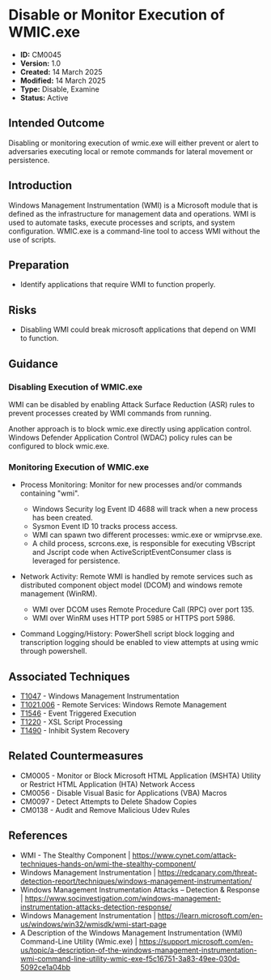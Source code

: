#  Disable or Monitor Execution of WMIC.exe

* **ID:** CM0045
* **Version:** 1.0
* **Created:** 14 March 2025
* **Modified:** 14 March 2025
* **Type:** Disable, Examine
* **Status:** Active

## Intended Outcome

Disabling or monitoring execution of wmic.exe will either prevent or alert to adversaries executing local or remote commands for lateral movement or persistence. 

## Introduction

Windows Management Instrumentation (WMI) is a Microsoft module that is defined as the infrastructure for management data and operations. WMI is used to automate tasks, execute processes and scripts, and system configuration. WMIC.exe is a command-line tool to access WMI without the use of scripts. 

## Preparation

- Identify applications that require WMI to function properly. 

## Risks

- Disabling WMI could break microsoft applications that depend on WMI to function. 

## Guidance

### Disabling Execution of WMIC.exe

WMI can be disabled by enabling Attack Surface Reduction (ASR) rules to prevent processes created by WMI commands from running. 

Another approach is to block wmic.exe directly using application control. Windows Defender Application Control (WDAC) policy rules can be configured to block wmic.exe. 

### Monitoring Execution of WMIC.exe

* Process Monitoring: Monitor for new processes and/or commands containing "wmi".
    * Windows Security log Event ID 4688 will track when a new process has been created.
    * Sysmon Event ID 10 tracks process access. 
    * WMI can spawn two different processes: wmic.exe or wmiprvse.exe.
    * A child process, scrcons.exe, is responsible for executing VBscript and Jscript code when ActiveScriptEventConsumer class is leveraged for persistence. 
    
* Network Activity: Remote WMI is handled by remote services such as distributed component object model (DCOM) and windows remote management (WinRM).
    * WMI over DCOM uses Remote Procedure Call (RPC) over port 135.
    * WMI over WinRM uses HTTP port 5985 or HTTPS port 5986. 


* Command Logging/History: PowerShell script block logging and transcription logging should be enabled to view attempts at using wmic through powershell. 

## Associated Techniques

- [T1047](https://attack.mitre.org/techniques/T1047/) - Windows Management Instrumentation
- [T1021.006](https://attack.mitre.org/techniques/T1021/006/) - Remote Services: Windows Remote Management 
- [T1546](https://attack.mitre.org/techniques/T1546/) - Event Triggered Execution
- [T1220](https://attack.mitre.org/techniques/T1220/) - XSL Script Processing
- [T1490](https://attack.mitre.org/techniques/T1490/) - Inhibit System Recovery

## Related Countermeasures

- CM0005 - Monitor or Block Microsoft HTML Application (MSHTA) Utility or Restrict HTML Application (HTA) Network Access 
- CM0056 - Disable Visual Basic for Applications (VBA) Macros
- CM0097 - Detect Attempts to Delete Shadow Copies
- CM0138 - Audit and Remove Malicious Udev Rules

## References

- WMI - The Stealthy Component | <https://www.cynet.com/attack-techniques-hands-on/wmi-the-stealthy-component/>
- Windows Management Instrumentation | <https://redcanary.com/threat-detection-report/techniques/windows-management-instrumentation/>
- Windows Management Instrumentation Attacks – Detection & Response | <https://www.socinvestigation.com/windows-management-instrumentation-attacks-detection-response/>
- Windows Management Instrumentation | <https://learn.microsoft.com/en-us/windows/win32/wmisdk/wmi-start-page>
- A Description of the Windows Management Instrumentation (WMI) Command-Line Utility (Wmic.exe) | <https://support.microsoft.com/en-us/topic/a-description-of-the-windows-management-instrumentation-wmi-command-line-utility-wmic-exe-f5c16751-3a83-49ee-030d-5092ce1a04bb>

